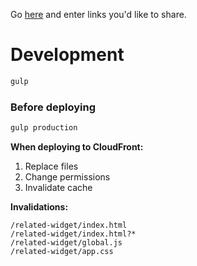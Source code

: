Go [here](http://adampash.com/related-widget/build/) and enter links you'd like to share.

# Development
```bash
gulp
```

### Before deploying
```bash
gulp production
```

**When deploying to CloudFront:**
1. Replace files
2. Change permissions
3. Invalidate cache

**Invalidations:**
```
/related-widget/index.html
/related-widget/index.html?*
/related-widget/global.js
/related-widget/app.css
```
